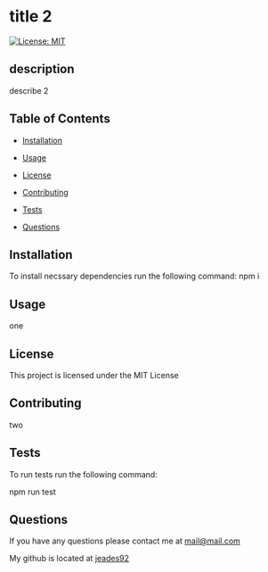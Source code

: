 # title 2

[![License: MIT](https://img.shields.io/badge/License-MIT-yellow.svg)](https://opensource.org/licenses/MIT)

## description
describe 2

## Table of Contents 

* [Installation](#installation)

* [Usage](#usage)

* [License](#license)

* [Contributing](#contributing)

* [Tests](#tests)

* [Questions](#questions)

## Installation

To install necssary dependencies run the following command: npm i

## Usage

one

## License

This project is licensed under the MIT License

## Contributing

two

## Tests

To run tests run the following command:

npm run test

## Questions

If you have any questions please contact me at mail@mail.com

My github is located at [jeades92](https://github.com/jeades92)

